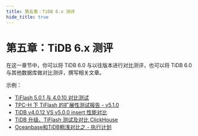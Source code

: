 ```yaml
---
title: 第五章：TiDB 6.x 测评
hide_title: true
---
```


# 第五章：TiDB 6.x 测评

在这一章节中，你可以将 TiDB 6.0 与以往版本进行对比测评，也可以将 TiDB 6.0 与其他数据库做对比测评，撰写相关文章。

示例：

- [TiFlash 5.0.1 与 4.0.10 对比测试](https://tidb.net/blog/3217b5eb)
- [TPC-H 下 TiFlash 的扩展性测试报告 - v5.1.0](https://tidb.net/blog/8d93cf4e)
- [TiDB v4.0.12 VS v5.0.0 insert 性能对比](https://tidb.net/blog/aca41919)
- [TiDB 升级、TiFlash 测试及对比 ClickHouse](https://tidb.net/blog/dc8e840d)
- [Oceanbase和TiDB粗浅对比之 - 执行计划](https://tidb.net/blog/f1fd1733)